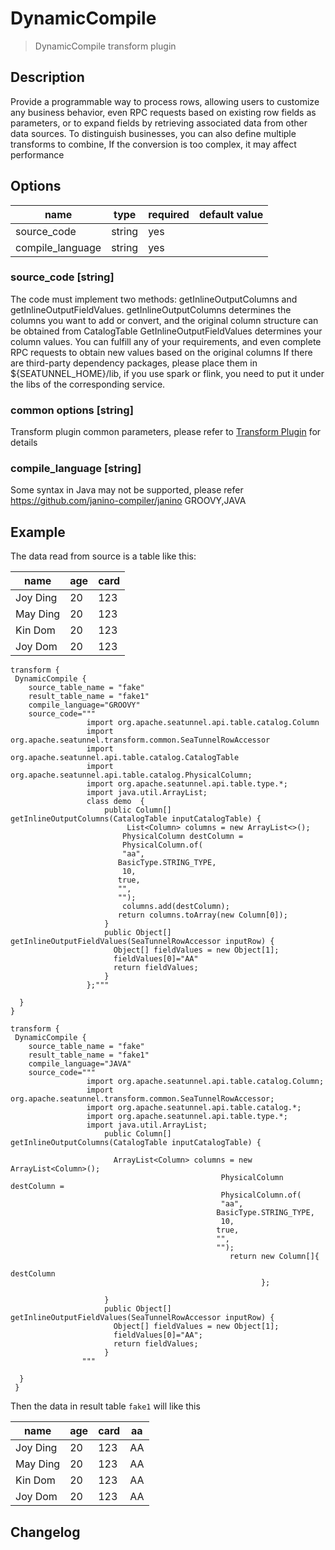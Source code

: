 # DynamicCompile

> DynamicCompile transform plugin

## Description

Provide a programmable way to process rows, allowing users to customize any business behavior, even RPC requests based on existing row fields as parameters, or to expand fields by retrieving associated data from other data sources. To distinguish businesses, you can also define multiple transforms to combine,
If the conversion is too complex, it may affect performance

## Options

|       name       |  type  | required | default value |
|------------------|--------|----------|---------------|
| source_code      | string | yes      |               |
| compile_language | string | yes      |               |

### source_code [string]

The code must implement two methods: getInlineOutputColumns and getInlineOutputFieldValues. getInlineOutputColumns determines the columns you want to add or convert, and the original column structure can be obtained from CatalogTable
GetInlineOutputFieldValues determines your column values. You can fulfill any of your requirements, and even complete RPC requests to obtain new values based on the original columns
If there are third-party dependency packages, please place them in ${SEATUNNEL_HOME}/lib, if you use spark or flink, you need to put it under the libs of the corresponding service.

### common options [string]

Transform plugin common parameters, please refer to [Transform Plugin](common-options.md) for details

### compile_language [string]

Some syntax in Java may not be supported, please refer https://github.com/janino-compiler/janino
GROOVY,JAVA

## Example

The data read from source is a table like this:

|   name   | age | card |
|----------|-----|------|
| Joy Ding | 20  | 123  |
| May Ding | 20  | 123  |
| Kin Dom  | 20  | 123  |
| Joy Dom  | 20  | 123  |

```
transform {
 DynamicCompile {
    source_table_name = "fake"
    result_table_name = "fake1"
    compile_language="GROOVY"
    source_code="""
                 import org.apache.seatunnel.api.table.catalog.Column
                 import org.apache.seatunnel.transform.common.SeaTunnelRowAccessor
                 import org.apache.seatunnel.api.table.catalog.CatalogTable
                 import org.apache.seatunnel.api.table.catalog.PhysicalColumn;
                 import org.apache.seatunnel.api.table.type.*;
                 import java.util.ArrayList;
                 class demo  {
                     public Column[] getInlineOutputColumns(CatalogTable inputCatalogTable) {
                          List<Column> columns = new ArrayList<>();
                         PhysicalColumn destColumn =
                         PhysicalColumn.of(
                         "aa",
                        BasicType.STRING_TYPE,
                         10,
                        true,
                        "",
                        "");
                         columns.add(destColumn);
                        return columns.toArray(new Column[0]);
                     }
                     public Object[] getInlineOutputFieldValues(SeaTunnelRowAccessor inputRow) {
                       Object[] fieldValues = new Object[1];
                       fieldValues[0]="AA"
                       return fieldValues;
                     }
                 };"""

  }
}

transform {
 DynamicCompile {
    source_table_name = "fake"
    result_table_name = "fake1"
    compile_language="JAVA"
    source_code="""
                 import org.apache.seatunnel.api.table.catalog.Column;
                 import org.apache.seatunnel.transform.common.SeaTunnelRowAccessor;
                 import org.apache.seatunnel.api.table.catalog.*;
                 import org.apache.seatunnel.api.table.type.*;
                 import java.util.ArrayList;
                     public Column[] getInlineOutputColumns(CatalogTable inputCatalogTable) {

                       ArrayList<Column> columns = new ArrayList<Column>();
                                               PhysicalColumn destColumn =
                                               PhysicalColumn.of(
                                               "aa",
                                              BasicType.STRING_TYPE,
                                               10,
                                              true,
                                              "",
                                              "");
                                                 return new Column[]{
                                                                destColumn
                                                        };

                     }
                     public Object[] getInlineOutputFieldValues(SeaTunnelRowAccessor inputRow) {
                       Object[] fieldValues = new Object[1];
                       fieldValues[0]="AA";
                       return fieldValues;
                     }
                """

  }
 } 
```

Then the data in result table `fake1` will like this

|   name   | age | card | aa |
|----------|-----|------|----|
| Joy Ding | 20  | 123  | AA |
| May Ding | 20  | 123  | AA |
| Kin Dom  | 20  | 123  | AA |
| Joy Dom  | 20  | 123  | AA |

## Changelog

